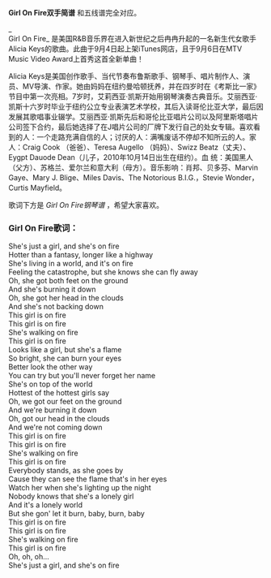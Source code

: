 

**Girl On Fire双手简谱** 和五线谱完全对应。

_  
Girl On Fire_ 是美国R&B音乐界在进入新世纪之后冉冉升起的一名新生代女歌手Alicia
Keys的歌曲。此曲于9月4日起上架iTunes网店，且于9月6日在MTV Music Video Award上首秀这首全新单曲！

  
Alicia
Keys是美国创作歌手、当代节奏布鲁斯歌手、钢琴手、唱片制作人、演员、MV导演、作家。她由妈妈在纽约曼哈顿抚养，并在四岁时在《考斯比一家》节目中第一次亮相。7岁时，艾莉西亚·凯斯开始用钢琴演奏古典音乐。艾丽西亚·凯斯十六岁时毕业于纽约公立专业表演艺术学校，其后入读哥伦比亚大学，最后因发展其歌唱事业辍学。艾丽西亚·凯斯先后和哥伦比亚唱片公司以及阿里斯塔唱片公司签下合约，最后她选择了在J唱片公司的厂牌下发行自己的处女专辑。喜欢看到的人：一个走路充满自信的人；讨厌的人：满嘴废话不停却不知所云的人。家
人：Craig Cook （爸爸）、Teresa Augello （妈妈）、Swizz Beatz（丈夫）、Eygpt Dauode
Dean（儿子，2010年10月14日出生在纽约）。血 统：美国黑人（父方）、苏格兰、爱尔兰和意大利（母方）。音乐影响：肖邦、贝多芬、Marvin
Gaye、Mary J. Blige、Miles Davis、The Notorious B.I.G.，Stevie Wonder，Curtis
Mayfield。

  
歌词下方是 _Girl On Fire钢琴谱_ ，希望大家喜欢。

### Girl On Fire歌词：

She's just a girl, and she's on fire  
Hotter than a fantasy, longer like a highway  
She's living in a world, and it's on fire  
Feeling the catastrophe, but she knows she can fly away  
Oh, she got both feet on the ground  
And she's burning it down  
Oh, she got her head in the clouds  
And she's not backing down  
This girl is on fire  
This girl is on fire  
She's walking on fire  
This girl is on fire  
Looks like a girl, but she's a flame  
So bright, she can burn your eyes  
Better look the other way  
You can try but you'll never forget her name  
She's on top of the world  
Hottest of the hottest girls say  
Oh, we got our feet on the ground  
And we're burning it down  
Oh, got our head in the clouds  
And we're not coming down  
This girl is on fire  
This girl is on fire  
She's walking on fire  
This girl is on fire  
Everybody stands, as she goes by  
Cause they can see the flame that's in her eyes  
Watch her when she's lighting up the night  
Nobody knows that she's a lonely girl  
And it's a lonely world  
But she gon' let it burn, baby, burn, baby  
This girl is on fire  
This girl is on fire  
She's walking on fire  
This girl is on fire  
Oh, oh, oh...  
She's just a girl, and she's on fire

